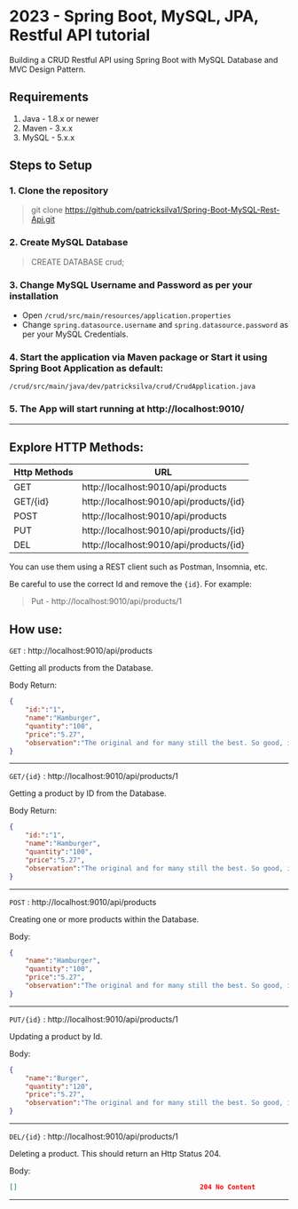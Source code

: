 # 2023 -  Spring Boot, MySQL, JPA, Restful API tutorial

Building a CRUD Restful API using Spring Boot with MySQL Database and MVC Design Pattern.

## Requirements

1. Java - 1.8.x or newer
2. Maven - 3.x.x
3. MySQL - 5.x.x

## Steps to Setup

### 1. Clone the repository

> git clone https://github.com/patricksilva1/Spring-Boot-MySQL-Rest-Api.git

### 2. Create MySQL Database

> CREATE DATABASE crud;

### 3. Change MySQL Username and Password as per your installation

* Open `/crud/src/main/resources/application.properties`
* Change `spring.datasource.username` and `spring.datasource.password` as per your MySQL Credentials.

### 4. Start the application via Maven package or Start it using Spring Boot Application as default:
 `/crud/src/main/java/dev/patricksilva/crud/CrudApplication.java`

### 5. The App will start running at http://localhost:9010/

___

## Explore HTTP Methods:

| Http Methods | URL                                     |
| ------------ | --------------------------------------- |
| GET          | http://localhost:9010/api/products      |
| GET/{id}     | http://localhost:9010/api/products/{id} |
| POST         | http://localhost:9010/api/products      |
| PUT          | http://localhost:9010/api/products/{id} |
| DEL          | http://localhost:9010/api/products/{id} |

You can use them using a REST client such as Postman, Insomnia, etc.

Be careful to use the correct Id and remove the `{id}`. For example: 
> Put - http://localhost:9010/api/products/1

## How use:

`GET` : http://localhost:9010/api/products

Getting all products from the Database.

Body Return:

```Json
{
    "id:":"1",
    "name":"Hamburger",
    "quantity":"100",
    "price":"5.27",
    "observation":"The original and for many still the best. So good, in fact. Burger of Excellent quality. Bread, Cheese and Meat."
}
```
___

`GET/{id}` : http://localhost:9010/api/products/1

Getting a product by ID from the Database.

Body Return:

```Json
{
    "id:":"1",
    "name":"Hamburger",
    "quantity":"100",
    "price":"5.27",
    "observation":"The original and for many still the best. So good, in fact. Burger of Excellent quality. Bread, Cheese and Meat."
}
```
___

`POST` : http://localhost:9010/api/products

Creating one or more products within the Database.

Body: 

```Json
{
    "name":"Hamburger",
    "quantity":"100",
    "price":"5.27",
    "observation":"The original and for many still the best. So good, in fact. Burger of Excellent quality. Bread, Cheese and Meat."
}
```
___

`PUT/{id}` : http://localhost:9010/api/products/1

Updating a product by Id.

Body: 

```Json
{
    "name":"Burger",
    "quantity":"120",
    "price":"5.27",
    "observation":"The original and for many still the best. So good, in fact."
}
```
___

`DEL/{id}` : http://localhost:9010/api/products/1

Deleting a product. This should return an Http Status 204.

Body: 

```Json
[]                                              204 No Content
```
___



